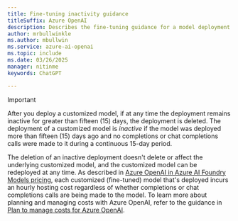 ```yaml
---
title: Fine-tuning inactivity guidance
titleSuffix: Azure OpenAI
description: Describes the fine-tuning guidance for a model deployment that's inactive for more than 15 days.
author: mrbullwinkle 
ms.author: mbullwin 
ms.service: azure-ai-openai
ms.topic: include
ms.date: 03/26/2025
manager: nitinme
keywords: ChatGPT

---
```


> [!IMPORTANT]
> After you deploy a customized model, if at any time the deployment remains inactive for greater than fifteen (15) days,
> the deployment is deleted. The deployment of a customized model is _inactive_ if the model was deployed more than fifteen (15) days ago
> and no completions or chat completions calls were made to it during a continuous 15-day period.
>
> The deletion of an inactive deployment doesn't delete or affect the underlying customized model,
> and the customized model can be redeployed at any time.
> As described in [Azure OpenAI in Azure AI Foundry Models pricing](https://azure.microsoft.com/pricing/details/cognitive-services/openai-service/),
> each customized (fine-tuned) model that's deployed incurs an hourly hosting cost regardless of whether completions
> or chat completions calls are being made to the model. To learn more about planning and managing costs with Azure OpenAI,
> refer to the guidance in [Plan to manage costs for Azure OpenAI](../how-to/manage-costs.md#fine-tuned-models).